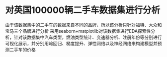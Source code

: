 # 对英国100000辆二手车数据集进行分析

由于该数据集中的二手车的数据来自不同的品牌，所以该分析只针对福特、大众和宝马三个品牌进行分析
采用seaborn+matplotlib对该数据集进行EDA探索性分析，针对该数据集中汽车类型，燃油类型统计、变速器分析、注册年份等分别进行可视化展示，并分别用岭回归、梯度提升、弹性网络以及神经网络来构建模型并预测二手车的价格
